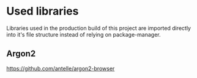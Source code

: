 # Used libraries
Libraries used in the production build of this project are imported directly into it's file structure instead of relying on package-manager. 
## Argon2
https://github.com/antelle/argon2-browser